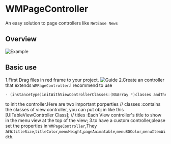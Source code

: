 # WMPageController
An easy solution to page controllers like `NetEase News`
## Overview
![Example](https://github.com/wangmchn/WMPageController/blob/master/WMPageController/ScreenShot/ScreenShot.gif)
## Basic use

1.First Drag files in red frame to your project.
![Guide](https://github.com/wangmchn/WMPageController/blob/master/WMPageController/ScreenShot/guide1.png)
2.Create an controller that extends `WMPageController`.I recommend to use<br>
```objective-c
- (instancetype)initWithViewControllerClasses:(NSArray *)classes andTheirTitles:(NSArray *)titles;
```
to init the controller.Here are two important porperties
    // classes :contains the classes of view controller, you can put obj in like this [UITableViewController Class];
    // titles  :Each View controller's title to show in the menu view at the top of the view;
3.to have a custom controller,please set the properties in `WMPageController`,They are:`titleSize`,`titleColor`,`menuHeight`,`pageAnimatable`,`menuBGColor`,`menuItemWidth`.
